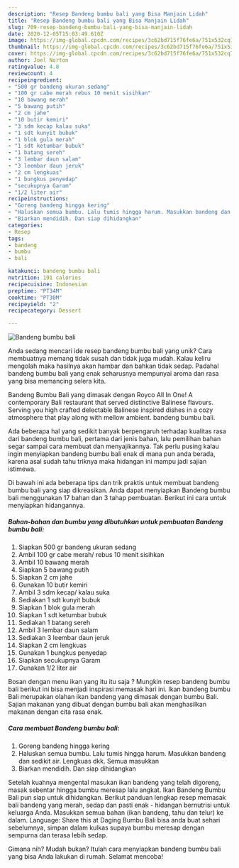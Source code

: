 ```yaml
---
description: "Resep Bandeng bumbu bali yang Bisa Manjain Lidah"
title: "Resep Bandeng bumbu bali yang Bisa Manjain Lidah"
slug: 709-resep-bandeng-bumbu-bali-yang-bisa-manjain-lidah
date: 2020-12-05T15:03:49.610Z
image: https://img-global.cpcdn.com/recipes/3c62bd715f76fe6a/751x532cq70/bandeng-bumbu-bali-foto-resep-utama.jpg
thumbnail: https://img-global.cpcdn.com/recipes/3c62bd715f76fe6a/751x532cq70/bandeng-bumbu-bali-foto-resep-utama.jpg
cover: https://img-global.cpcdn.com/recipes/3c62bd715f76fe6a/751x532cq70/bandeng-bumbu-bali-foto-resep-utama.jpg
author: Joel Norton
ratingvalue: 4.8
reviewcount: 4
recipeingredient:
- "500 gr bandeng ukuran sedang"
- "100 gr cabe merah rebus 10 menit sisihkan"
- "10 bawang merah"
- "5 bawang putih"
- "2 cm jahe"
- "10 butir kemiri"
- "3 sdm kecap kalau suka"
- "1 sdt kunyit bubuk"
- "1 blok gula merah"
- "1 sdt ketumbar bubuk"
- "1 batang sereh"
- "3 lembar daun salam"
- "3 leembar daun jeruk"
- "2 cm lengkuas"
- "1 bungkus penyedap"
- "secukupnya Garam"
- "1/2 liter air"
recipeinstructions:
- "Goreng bandeng hingga kering"
- "Haluskan semua bumbu. Lalu tumis hingga harum. Masukkan bandeng dan sedikit air. Lengkuas dkk. Semua masukkan"
- "Biarkan mendidih. Dan siap dihidangkan"
categories:
- Resep
tags:
- bandeng
- bumbu
- bali

katakunci: bandeng bumbu bali 
nutrition: 191 calories
recipecuisine: Indonesian
preptime: "PT34M"
cooktime: "PT30M"
recipeyield: "2"
recipecategory: Dessert

---
```



![Bandeng bumbu bali](https://img-global.cpcdn.com/recipes/3c62bd715f76fe6a/751x532cq70/bandeng-bumbu-bali-foto-resep-utama.jpg)

Anda sedang mencari ide resep bandeng bumbu bali yang unik? Cara membuatnya memang tidak susah dan tidak juga mudah. Kalau keliru mengolah maka hasilnya akan hambar dan bahkan tidak sedap. Padahal bandeng bumbu bali yang enak seharusnya mempunyai aroma dan rasa yang bisa memancing selera kita.

Bandeng Bumbu Bali yang dimasak dengan Royco All In One! A contemporary Bali restaurant that served distinctive Balinese flavours. Serving you high crafted delectable Balinese inspired dishes in a cozy atmosphere that play along with mellow ambient. bandeng bumbu bali.

Ada beberapa hal yang sedikit banyak berpengaruh terhadap kualitas rasa dari bandeng bumbu bali, pertama dari jenis bahan, lalu pemilihan bahan segar sampai cara membuat dan menyajikannya. Tak perlu pusing kalau ingin menyiapkan bandeng bumbu bali enak di mana pun anda berada, karena asal sudah tahu triknya maka hidangan ini mampu jadi sajian istimewa.


Di bawah ini ada beberapa tips dan trik praktis untuk membuat bandeng bumbu bali yang siap dikreasikan. Anda dapat menyiapkan Bandeng bumbu bali menggunakan 17 bahan dan 3 tahap pembuatan. Berikut ini cara untuk menyiapkan hidangannya.

<!--inarticleads1-->

##### Bahan-bahan dan bumbu yang dibutuhkan untuk pembuatan Bandeng bumbu bali:

1. Siapkan 500 gr bandeng ukuran sedang
1. Ambil 100 gr cabe merah/ rebus 10 menit sisihkan
1. Ambil 10 bawang merah
1. Siapkan 5 bawang putih
1. Siapkan 2 cm jahe
1. Gunakan 10 butir kemiri
1. Ambil 3 sdm kecap/ kalau suka
1. Sediakan 1 sdt kunyit bubuk
1. Siapkan 1 blok gula merah
1. Siapkan 1 sdt ketumbar bubuk
1. Sediakan 1 batang sereh
1. Ambil 3 lembar daun salam
1. Sediakan 3 leembar daun jeruk
1. Siapkan 2 cm lengkuas
1. Gunakan 1 bungkus penyedap
1. Siapkan secukupnya Garam
1. Gunakan 1/2 liter air


Bosan dengan menu ikan yang itu itu saja ? Mungkin resep bandeng bumbu bali berikut ini bisa menjadi inspirasi memasak hari ini. Ikan bandeng bumbu Bali merupakan olahan ikan bandeng yang dimasak dengan bumbu Bali. Sajian makanan yang dibuat dengan bumbu bali akan menghasilkan makanan dengan cita rasa enak. 

<!--inarticleads2-->

##### Cara membuat Bandeng bumbu bali:

1. Goreng bandeng hingga kering
1. Haluskan semua bumbu. Lalu tumis hingga harum. Masukkan bandeng dan sedikit air. Lengkuas dkk. Semua masukkan
1. Biarkan mendidih. Dan siap dihidangkan


Setelah kuahnya mengental masukan ikan bandeng yang telah digoreng, masak sebentar hingga bumbu meresap lalu angkat. Ikan Bandeng Bumbu Bali pun siap untuk dihidangkan. Berikut panduan lengkap resep memasak bali bandeng yang merah, sedap dan pasti enak - hidangan bernutrisi untuk keluarga Anda. Masukkan semua bahan (ikan bandeng, tahu dan telur) ke dalam. Language: Share this at Daging Bumbu Bali bisa anda buat sehari sebelumnya, simpan dalam kulkas supaya bumbu meresap dengan sempurna dan terasa lebih sedap. 

Gimana nih? Mudah bukan? Itulah cara menyiapkan bandeng bumbu bali yang bisa Anda lakukan di rumah. Selamat mencoba!
